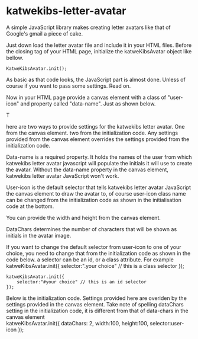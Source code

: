 # katwekibs-letter-avatar
A simple JavaScript library makes creating letter avatars like that of Google's gmail a piece of cake.

Just down load the letter avatar file and include it in your HTML files. 
Before the </body> closing tag of your HTML page, initialize the katweKibsAvatar object like bellow. 
    
    KatweKibsAvatar.init(); 

As basic as that code looks, the JavaScript part is almost done. Unless of course if you want to pass some settings. Read on. 

Now in your HTML page provide a canvas element with a class of "user-icon" and property called "data-name". Just as shown below. 

<canvas class="user-icon" data-name="Chris Brown" width="200" height="200" data-chars="1"></canvas> T

here are two ways to provide settings for the katwekibs letter avatar. 
One from the canvas element. 
two from the initialization code. 
Any settings provided from the canvas element overrides the settings provided from the initialization code.

Data-name is a required property. 
It holds the names of the user from which katwekibs letter avatar javascript will populate the initials it will use to create the avatar. Without the data-name property in the canvas element, katwekibs letter avatar JavaScript won't work. 

User-icon is the default selector that tells katwekibs letter avatar JavaScript the canvas element to draw the avatar to, of course user-icon class name can be changed from the initialization code as shown in the initialisation code at the bottom. 

You can provide the width and height from the canvas element.  

DataChars determines the number of characters that will be shown as initials in the avatar image. 

If you want to change the default selector from user-icon to one of your choice, you need to change that from the initialization code as shown in the code below. 
a selector can be an id, or a class attribute. For example 
    katweKibsAvatar.init({
        selector:".your choice" // this is a class selector 
    }); 
    
    katweKibsAvatar.init({ 
        selector:"#your choice" // this is an id selector 
    }); 
    
Below is the initialization code. 
Settings provided here are overiden by the settings provided in the canvas element. 
Take note of spelling dataChars setting in the initialization code, it is different from that of data-chars in the canvas element     
    katweKibsAvatar.init({
        dataChars: 2, 
        width:100, 
        height:100, 
        selector:user-icon 
    });

    
